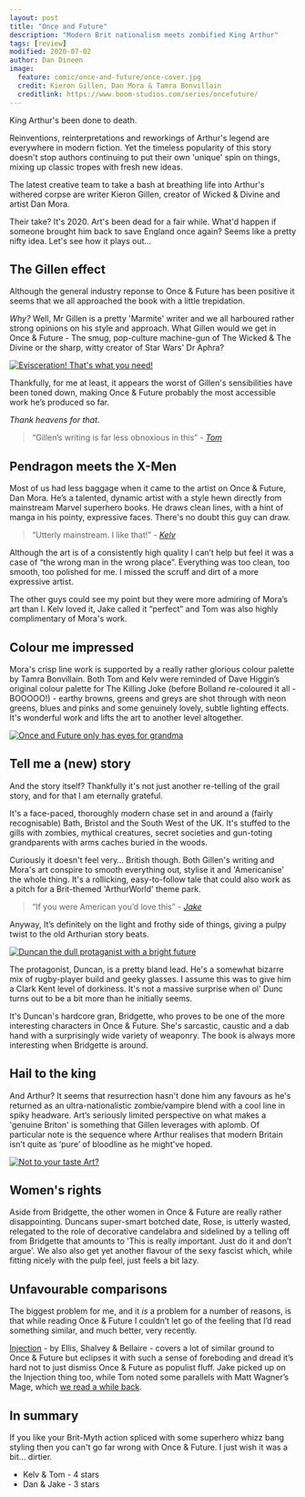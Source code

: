 ```yaml
---
layout: post
title: "Once and Future"
description: "Modern Brit nationalism meets zombified King Arthur"
tags: [review]
modified: 2020-07-02
author: Dan Dineen
image:
  feature: comic/once-and-future/once-cover.jpg
  credit: Kieron Gillen, Dan Mora & Tamra Bonvillain
  creditlink: https://www.boom-studios.com/series/oncefuture/
---
```


King Arthur's been done to death.

Reinventions, reinterpretations and reworkings of Arthur's legend are everywhere in modern fiction. Yet the timeless popularity of this story doesn't stop authors continuing to put their own 'unique' spin on things, mixing up classic tropes with fresh new ideas.

The latest creative team to take a bash at breathing life into Arthur's withered corpse are writer Kieron Gillen, creator of Wicked & Divine and artist Dan Mora. 

Their take? It's 2020. Art's been dead for a fair while. What'd happen if someone brought him back to save England once again? Seems like a pretty nifty idea. Let's see how it plays out&hellip;

## The Gillen effect

Although the general industry reponse to Once & Future has been positive it seems that we all approached the book with a little trepidation.

_Why?_ Well, Mr Gillen is a pretty 'Marmite' writer and we all harboured rather strong opinions on his style and approach. What Gillen would we get in Once & Future - The smug, pop-culture machine-gun of The Wicked & The Divine or the sharp, witty creator of Star Wars' Dr Aphra? 

[![Evisceration! That's what you need!]({{site.url}}/images/comic/once-and-future/once-evisceration.jpg)]({{site.url}}/images/comic/once-and-future/once-evisceration.jpg)

Thankfully, for me at least, it appears the worst of Gillen's sensibilities have been toned down, making Once & Future probably the most accessible work he’s produced so far.

_Thank heavens for that_.

> “Gillen’s writing is far less obnoxious in this” - <cite>[Tom](https://twitter.com/tomwe)</cite>

## Pendragon meets the X-Men

Most of us had less baggage when it came to the artist on Once &amp; Future, Dan Mora. He’s a talented, dynamic artist with a style hewn directly from mainstream Marvel superhero books. He draws clean lines, with a hint of manga in his pointy, expressive faces. There's no doubt this guy can draw.

> “Utterly mainstream. I like that!” - <cite>[Kelv](https://twitter.com/chao-xian)</cite>

Although the art is of a consistently high quality I can’t help but feel it was a case of “the wrong man in the wrong place”. Everything was too clean, too smooth, too polished for me. I missed the scruff and dirt of a more expressive artist.

The other guys could see my point but they were more admiring of Mora’s art than I. Kelv loved it, Jake called it  “perfect” and Tom was also highly complimentary of Mora's work.

## Colour me impressed

Mora's crisp line work is supported by a really rather glorious colour palette by Tamra Bonvillain. Both Tom and Kelv were reminded of Dave Higgin’s original colour palette for The Killing Joke (before Bolland re-coloured it all - BOOOOO!) - earthy browns, greens and greys are shot through with neon greens, blues and pinks and some genuinely lovely, subtle lighting effects. It's wonderful work and lifts the art to another level altogether.

[![Once and Future only has eyes for grandma]({{site.url}}/images/comic/once-and-future/once-tokenwoman.jpg)]({{site.url}}/images/comic/once-and-future/once-tokenwoman.jpg)

## Tell me a (new) story

And the story itself? Thankfully it's not just another re-telling of the grail story, and for that I am eternally grateful.

It's a face-paced, thoroughly modern chase set in and around a (fairly recognisable) Bath, Bristol and the South West of the UK. It's stuffed to the gills with zombies, mythical creatures, secret societies and gun-toting grandparents with arms caches buried in the woods.

Curiously it doesn't feel very&hellip; British though. Both Gillen's writing and Mora's art conspire to smooth everything out, stylise it and 'Americanise' the whole thing. It's a rollicking, easy-to-follow tale that could also work as a pitch for a Brit-themed 'ArthurWorld' theme park.

> “If you were American you’d love this” - <cite>[Jake](https://twitter.com/tygertale)</cite>

Anyway, It’s definitely on the light and frothy side of things, giving a pulpy twist to the old Arthurian story beats.

[![Duncan the dull protaganist with a bright future]({{site.url}}/images/comic/once-and-future/once-duncan.jpg)]({{site.url}}/images/comic/once-and-future/once-duncan.jpg)

The protagonist, Duncan, is a pretty bland lead. He's a somewhat bizarre mix of rugby-player build and geeky glasses. I assume this was to give him a Clark Kent level of dorkiness. It's not a massive surprise when ol' Dunc turns out to be a bit more than he initially seems. 

It's Duncan's hardcore gran, Bridgette, who proves to be one of the more interesting characters in Once & Future. She's sarcastic, caustic and a dab hand with a surprisingly wide variety of weaponry. The book is always more interesting when Bridgette is around.

## Hail to the king

And Arthur? It seems that resurrection hasn't done him any favours as he's returned as an ultra-nationalistic zombie/vampire blend with a cool line in spiky headware. Art’s seriously limited perspective on what makes a 'genuine Briton' is something that Gillen leverages with aplomb. Of particular note is the sequence where Arthur realises that modern Britain isn’t quite as ‘pure’ of bloodline as he might've hoped. 

[![Not to your taste Art?]({{site.url}}/images/comic/once-and-future/once-anglosaxon.jpg)]({{site.url}}/images/comic/once-and-future/once-anglosaxon.jpg)

## Women's rights

Aside from Bridgette, the other women in Once & Future are really rather disappointing. Duncans super-smart botched date, Rose, is utterly wasted, relegated to the role of decorative candelabra and sidelined by a telling off from Bridgette that amounts to 'This is really important. Just do it and don’t argue'. We also also get yet another flavour of the sexy fascist which, while fitting nicely with the pulp feel, just feels a bit lazy.

## Unfavourable comparisons

The biggest problem for me, and it *is* a problem for a number of reasons, is that while reading Once & Future I couldn’t let go of the feeling that I’d read something similar, and much better, very recently.

[Injection](https://imagecomics.com/comics/series/injection) - by Ellis, Shalvey & Bellaire - covers a lot of similar ground to Once & Future but eclipses it with such a sense of foreboding and dread it’s hard not to just dismiss Once & Future as populist fluff. Jake picked up on the Injection thing too, while Tom noted some parallels with Matt Wagner’s Mage, which [we read a while back]({{site-url}}/mage-the-hero-discovered).

## In summary

If you like your Brit-Myth action spliced with some superhero whizz bang styling then you can't go far wrong with Once & Future. I just wish it was a bit... dirtier.

- Kelv & Tom - 4 stars
- Dan & Jake - 3 stars


